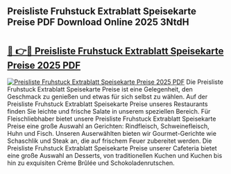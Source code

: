 ## Preisliste Fruhstuck Extrablatt Speisekarte Preise PDF Download Online 2025 3NtdH

# <h2><a href="http://gc6in5m.nevu.top/?p=Preisliste+Fruhstuck+Extrablatt+Speisekarte+Preise">🔗 👉🔴 Preisliste Fruhstuck Extrablatt Speisekarte Preise 2025 PDF</a></h2>

[![Preisliste Fruhstuck Extrablatt Speisekarte Preise 2025 PDF](https://i.imgur.com/dBaPXMq.png)](http://gc6in5m.nevu.top/?p=Preisliste+Fruhstuck+Extrablatt+Speisekarte+Preise)
Die Preisliste Fruhstuck Extrablatt Speisekarte Preise ist eine Gelegenheit, den Geschmack zu genießen und etwas für sich selbst zu wählen. Auf der Preisliste Fruhstuck Extrablatt Speisekarte Preise unseres Restaurants finden Sie leichte und frische Salate in unserem speziellen Bereich. Für Fleischliebhaber bietet unsere Preisliste Fruhstuck Extrablatt Speisekarte Preise eine große Auswahl an Gerichten: Rindfleisch, Schweinefleisch, Huhn und Fisch. Unseren Auserwählten bieten wir Gourmet-Gerichte wie Schaschlik und Steak an, die auf frischem Feuer zubereitet werden. Die Preisliste Fruhstuck Extrablatt Speisekarte Preise unserer Cafeteria bietet eine große Auswahl an Desserts, von traditionellen Kuchen und Kuchen bis hin zu exquisiten Crème Brûlée und Schokoladenrutschen.
